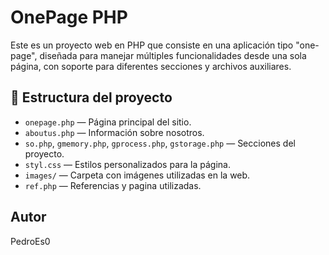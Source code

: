 # OnePage PHP

Este es un proyecto web en PHP que consiste en una aplicación tipo "one-page", diseñada para manejar múltiples funcionalidades desde una sola página, con soporte para diferentes secciones y archivos auxiliares.

## 📂 Estructura del proyecto

- `onepage.php` — Página principal del sitio.
- `aboutus.php` — Información sobre nosotros.
- `so.php`, `gmemory.php`, `gprocess.php`, `gstorage.php` — Secciones del proyecto.
- `styl.css` — Estilos personalizados para la página.
- `images/` — Carpeta con imágenes utilizadas en la web.
- `ref.php` — Referencias y pagina utilizadas.
## Autor

PedroEs0

